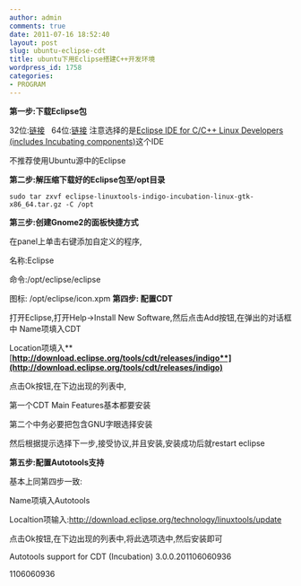 ```yaml
---
author: admin
comments: true
date: 2011-07-16 18:52:40
layout: post
slug: ubuntu-eclipse-cdt
title: ubuntu下用Eclipse搭建C++开发环境
wordpress_id: 1758
categories:
- PROGRAM
---
```


**第一步:下载Eclipse包**

32位:[链接](http://www.eclipse.org/downloads/download.php?file=/technology/epp/downloads/release/indigo/R/eclipse-linuxtools-indigo-incubation-linux-gtk.tar.gz)   64位:[链接](http://www.eclipse.org/downloads/download.php?file=/technology/epp/downloads/release/indigo/R/eclipse-linuxtools-indigo-incubation-linux-gtk-x86_64.tar.gz) 注意选择的是[Eclipse IDE for C/C++ Linux Developers (includes Incubating components)](http://www.eclipse.org/downloads/packages/eclipse-ide-cc-linux-developers-includes-incubating-components/indigor)这个IDE

不推荐使用Ubuntu源中的Eclipse

**第二步:解压缩下载好的Eclipse包至/opt目录**
    
    sudo tar zxvf eclipse-linuxtools-indigo-incubation-linux-gtk-x86_64.tar.gz -C /opt

**第三步:创建Gnome2的面板快捷方式**

在panel上单击右键添加自定义的程序,

名称:Eclipse

命令:/opt/eclipse/eclipse

图标: /opt/eclipse/icon.xpm
**第四步: 配置CDT**

打开Eclipse,打开Help->Install New Software,然后点击Add按钮,在弹出的对话框中
Name项填入CDT

Location项填入**[**http://download.eclipse.org/tools/cdt/releases/indigo**](http://download.eclipse.org/tools/cdt/releases/indigo)**

点击Ok按钮,在下边出现的列表中,

第一个CDT Main Features基本都要安装

第二个中务必要把包含GNU字眼选择安装

然后根据提示选择下一步,接受协议,并且安装,安装成功后就restart eclipse

**第五步:配置Autotools支持**

基本上同第四步一致:

Name项填入Autotools

Localtion项输入:http://download.eclipse.org/technology/linuxtools/update

点击Ok按钮,在下边出现的列表中,将此选项选中,然后安装即可

Autotools support for CDT (Incubation) 3.0.0.201106060936 

1106060936 

